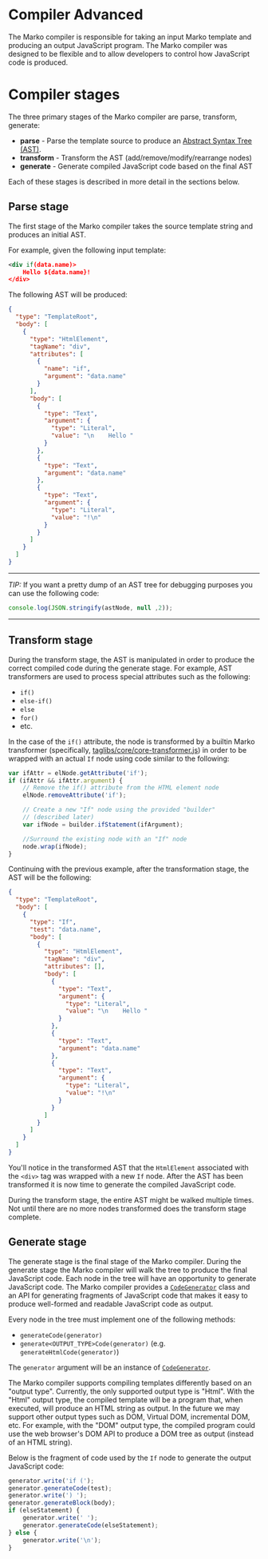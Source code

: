 Compiler Advanced
====================

The Marko compiler is responsible for taking an input Marko template and producing an output JavaScript program. The Marko compiler was designed to be flexible and to allow developers to control how JavaScript code is produced.

# Compiler stages

The three primary stages of the Marko compiler are parse, transform, generate:

- __parse__ - Parse the template source to produce an [Abstract Syntax Tree (AST)](https//en.wikipedia.org/wiki/Abstract_syntax_tree).
- __transform__ - Transform the AST (add/remove/modify/rearrange nodes)
- __generate__ - Generate compiled JavaScript code based on the final AST

Each of these stages is described in more detail in the sections below.

## Parse stage

The first stage of the Marko compiler takes the source template string and produces an initial AST.

For example, given the following input template:

```xml
<div if(data.name)>
    Hello ${data.name}!
</div>
```

The following AST will be produced:

```json
{
  "type": "TemplateRoot",
  "body": [
    {
      "type": "HtmlElement",
      "tagName": "div",
      "attributes": [
        {
          "name": "if",
          "argument": "data.name"
        }
      ],
      "body": [
        {
          "type": "Text",
          "argument": {
            "type": "Literal",
            "value": "\n    Hello "
          }
        },
        {
          "type": "Text",
          "argument": "data.name"
        },
        {
          "type": "Text",
          "argument": {
            "type": "Literal",
            "value": "!\n"
          }
        }
      ]
    }
  ]
}
```

----------

_TIP:_ If you want a pretty dump of an AST tree for debugging purposes you can use the following code:

```javascript
console.log(JSON.stringify(astNode, null ,2));
```

----------

## Transform stage

During the transform stage, the AST is manipulated in order to produce the correct compiled code during the generate stage. For example, AST transformers are used to process special attributes such as the following:

- `if()`
- `else-if()`
- `else`
- `for()`
- etc.

In the case of the `if()` attribute, the node is transformed by a builtin Marko transformer (specifically, [taglibs/core/core-transformer.js](../taglibs/core/core-transformer.js)) in order to be wrapped with an actual `If` node using code similar to the following:

```javascript
var ifAttr = elNode.getAttribute('if');
if (ifAttr && ifAttr.argument) {
    // Remove the if() attribute from the HTML element node
    elNode.removeAttribute('if');

    // Create a new "If" node using the provided "builder"
    // (described later)
    var ifNode = builder.ifStatement(ifArgument);

    //Surround the existing node with an "If" node
    node.wrap(ifNode);
}
```

Continuing with the previous example, after the transformation stage, the AST will be the following:

```json
{
  "type": "TemplateRoot",
  "body": [
    {
      "type": "If",
      "test": "data.name",
      "body": [
        {
          "type": "HtmlElement",
          "tagName": "div",
          "attributes": [],
          "body": [
            {
              "type": "Text",
              "argument": {
                "type": "Literal",
                "value": "\n    Hello "
              }
            },
            {
              "type": "Text",
              "argument": "data.name"
            },
            {
              "type": "Text",
              "argument": {
                "type": "Literal",
                "value": "!\n"
              }
            }
          ]
        }
      ]
    }
  ]
}
```

You'll notice in the transformed AST that the `HtmlElement` associated with the `<div>` tag was wrapped with a new `If` node. After the AST has been transformed it is now time to generate the compiled JavaScript code.

During the transform stage, the entire AST might be walked multiple times. Not until there are no more nodes transformed does the transform stage complete.

## Generate stage

The generate stage is the final stage of the Marko compiler. During the generate stage the Marko compiler will walk the tree to produce the final JavaScript code. Each node in the tree will have an opportunity to generate JavaScript code. The Marko compiler provides a [`CodeGenerator`](../compiler/CodeGenerator.js) class and an API for generating fragments of JavaScript code that makes it easy to produce well-formed and readable JavaScript code as output.

Every node in the tree must implement one of the following methods:

- `generateCode(generator)`
- `generate<OUTPUT_TYPE>Code(generator)` (e.g. `generateHtmlCode(generator)`)

The `generator` argument will be an instance of [`CodeGenerator`](../compiler/CodeGenerator.js).

The Marko compiler supports compiling templates differently based on an "output type". Currently, the only supported output type is "Html". With the "Html" output type, the compiled template will be a program that, when executed, will produce an HTML string as output. In the future we may support other output types such as DOM, Virtual DOM, incremental DOM, etc. For example, with the "DOM" output type, the compiled program could use the web browser's DOM API to produce a DOM tree as output (instead of an HTML string).

Below is the fragment of code used by the `If` node to generate the output JavaScript code:

```javascript
generator.write('if (');
generator.generateCode(test);
generator.write(') ');
generator.generateBlock(body);
if (elseStatement) {
    generator.write(' ');
    generator.generateCode(elseStatement);
} else {
    generator.write('\n');
}
```

